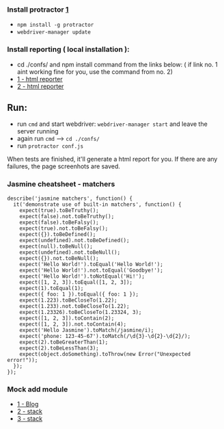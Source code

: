 ### Install protractor [1](http://www.protractortest.org/#/)
* ```npm install -g protractor```
* ```webdriver-manager update```

### Install reporting ( local installation ):
* cd ./confs/ and npm install command from the links below:
( if link no. 1 aint working fine for you, use the command from no. 2)
* [1 - html reporter](https://www.npmjs.com/package/protractor-jasmine2-html-reporter)
* [2 - html reporter](https://www.npmjs.com/package/protractor-jasmine2-screenshot-reporter/tutorial)

## Run:
* run ```cmd``` and start webdriver: ```webdriver-manager start``` and leave the server running
* again run ```cmd``` --> ```cd ./confs/```
* run ```protractor conf.js```

When tests are finished, it'll generate a html report for you.
If there are any failures, the page screenhots are saved.



### Jasmine cheatsheet - matchers

```
describe('jasmine matchers', function() {
  it('demonstrate use of built-in matchers', function() {
    expect(true).toBeTruthy();
    expect(false).not.toBeTruthy();
    expect(false).toBeFalsy();
    expect(true).not.toBeFalsy();
    expect({}).toBeDefined();
    expect(undefined).not.toBeDefined();
    expect(null).toBeNull();
    expect(undefined).not.toBeNull();
    expect({}).not.toBeNull();
    expect('Hello World!').toEqual('Hello World!');
    expect('Hello World!').not.toEqual('Goodbye!');
    expect('Hello World!').toNotEqual('Hi!');
    expect([1, 2, 3]).toEqual([1, 2, 3]);
    expect(1).toEqual(1);
    expect({ foo: 1 }).toEqual({ foo: 1 });
    expect(1.223).toBeCloseTo(1.22);
    expect(1.233).not.toBeCloseTo(1.22);
    expect(1.23326).toBeCloseTo(1.23324, 3);
    expect([1, 2, 3]).toContain(2);
    expect([1, 2, 3]).not.toContain(4);
    expect('Hello Jasmine').toMatch(/jasmine/i);
    expect('phone: 123-45-67').toMatch(/\d{3}-\d{2}-\d{2}/);
    expect(2).toBeGreaterThan(1);
    expect(2).toBeLessThan(3);
    expect(object.doSomething).toThrow(new Error("Unexpected error!"));
  });
});
```

### Mock add module
* [1 - Blog](http://prashantsahni.in/blog/2014/09/28/mocking-apis-integration-testing-with-protractor.html)
* [2 - stack](http://stackoverflow.com/questions/24244803/call-other-api-when-running-tests-using-protractor)
* [3 - stack](http://stackoverflow.com/questions/24259746/protractor-addmockmodule-and-httpprovider-interceptor/24263678#24263678)